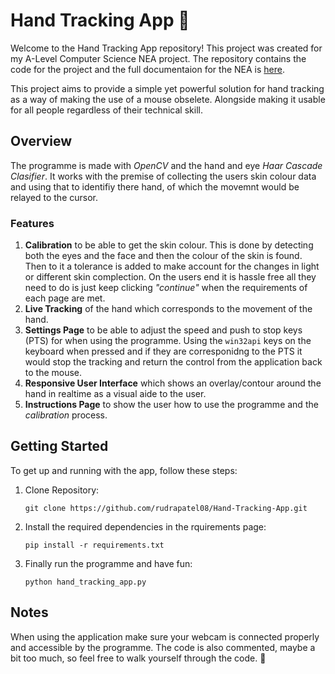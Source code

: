 # Hand Tracking App 👋

Welcome to the Hand Tracking App repository! This project was created for my A-Level Computer Science NEA project. The repository contains the code for the project and the full documentaion for the NEA is [here](https://docs.google.com/document/d/1P9jPnpEdcUzsDkfuwQIvZ10Mb2GPFB9Bnu0vn5v7uFw/edit?usp=sharing).

This project aims to provide a simple yet powerful solution for hand tracking as a way of making the use of a mouse obselete. Alongside making it usable for all people regardless of their technical skill.

## Overview
The programme is made with *OpenCV* and the hand and eye *Haar Cascade Clasifier*. It works with the premise of collecting the users skin colour data and using that to identifiy there hand, of which the movemnt would be relayed to the cursor.

### Features
1. **Calibration** to be able to get the skin colour. This is done by detecting both the eyes and the face and then the colour of the skin is found. Then to it a tolerance is added to make account for the changes in light or different skin complection. On the users end it is hassle free all they need to do is just keep clicking *"continue"* when the requirements of each page are met.
2. **Live Tracking** of the hand which corresponds to the movement of the hand.
3. **Settings Page** to be able to adjust the speed and push to stop keys (PTS) for when using the programme. Using the `win32api` keys on the keyboard when pressed and if they are corresponidng to the PTS it would stop the tracking and return the control from the application back to the mouse.
4. **Responsive User Interface** which shows an overlay/contour  around the hand in realtime as a visual aide to the user.
5. **Instructions Page** to show the user how to use the programme and the *calibration* process.

## Getting Started
To get up and running with the app, follow these steps:
1. Clone Repository:
   ```
   git clone https://github.com/rudrapatel08/Hand-Tracking-App.git
   ```
2. Install the required dependencies in the rquirements page:
   ```
   pip install -r requirements.txt
   ```
3. Finally run the programme and have fun:
   ```
   python hand_tracking_app.py
   ```

## Notes
When using the application make sure your webcam is connected properly and accessible by the programme.
The code is also commented, maybe a bit too much, so feel free to walk yourself through the code. 🙂
